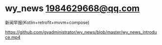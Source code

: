 # wy_news 1984629668@qq.com
新闻早报(Kotlin+retrofit+mvvm+compose)

https://github.com/gyadministrator/wy_news/blob/master/wy_news_introduce.mp4
